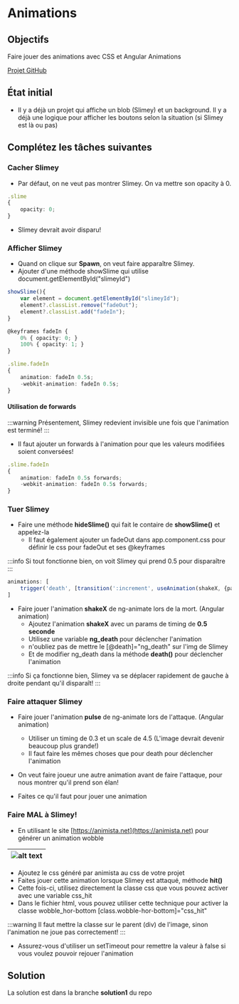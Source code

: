 # Animations

## Objectifs
Faire jouer des animations avec CSS et Angular Animations

[Projet GitHub](https://github.com/CEM-420-5W5/ngRPGAnimations)

## État initial

- Il y a déjà un projet qui affiche un blob (Slimey) et un background. Il y a déjà une logique pour afficher les boutons selon la situation (si Slimey est là ou pas)

## Complétez les tâches suivantes

### Cacher Slimey

- Par défaut, on ne veut pas montrer Slimey. On va mettre son opacity à 0.

```ts
.slime
{
    opacity: 0;
}
```

- Slimey devrait avoir disparu!

### Afficher Slimey

- Quand on clique sur **Spawn**, on veut faire apparaître Slimey.
- Ajouter d'une méthode showSlime qui utilise document.getElementById("slimeyId")

```ts
showSlime(){
    var element = document.getElementById("slimeyId");
    element?.classList.remove("fadeOut");
    element?.classList.add("fadeIn");
}
```

```ts
@keyframes fadeIn {
    0% { opacity: 0; }
    100% { opacity: 1; }
}

.slime.fadeIn
{
    animation: fadeIn 0.5s;
    -webkit-animation: fadeIn 0.5s;
}
```

#### Utilisation de forwards

:::warning
Présentement, Slimey redevient invisible une fois que l'animation est terminé!
:::

- Il faut ajouter un forwards à l'animation pour que les valeurs modifiées soient conversées!

```ts
.slime.fadeIn
{
    animation: fadeIn 0.5s forwards;
    -webkit-animation: fadeIn 0.5s forwards;
}
```

### Tuer Slimey

- Faire une méthode **hideSlime()** qui fait le contaire de **showSlime()** et appelez-la
    - Il faut également ajouter un fadeOut dans app.component.css pour définir le css pour fadeOut et ses @keyframes

:::info
Si tout fonctionne bien, on voit Slimey qui prend 0.5 pour disparaître
:::

```ts
animations: [
    trigger('death', [transition(':increment', useAnimation(shakeX, {params: {timing: DEATH_DURATION_SECONDS}}))]),
]
```

- Faire jouer l'animation **shakeX** de ng-animate lors de la mort. (Angular animation)
    - Ajoutez l'animation **shakeX** avec un params de timing de **0.5 seconde**
     - Utilisez une variable **ng_death** pour déclencher l'animation
    - n'oubliez pas de mettre le [@death]="ng_death" sur l'img de Slimey
    - Et de modifier ng_death dans la méthode **death()** pour déclencher l'animation

:::info
Si ça fonctionne bien, Slimey va se déplacer rapidement de gauche à droite pendant qu'il disparaît!
:::

### Faire attaquer Slimey

- Faire jouer l'animation **pulse** de ng-animate lors de l'attaque. (Angular animation)
    - Utiliser un timing de 0.3 et un scale de 4.5 (L'image devrait devenir beaucoup plus grande!)
    - Il faut faire les mêmes choses que pour death pour déclencher l'animation

- On veut faire joueur une autre animation avant de faire l'attaque, pour nous montrer qu'il prend son élan!

- Faites ce qu'il faut pour jouer une animation 

### Faire MAL à Slimey!

- En utilisant le site [https://animista.net](https://animista.net) pour générer un animation wobble

|![alt text](/img/exercices/animations/animistaWobble.png)|
|-|

- Ajoutez le css généré par animista au css de votre projet
- Faites jouer cette animation lorsque Slimey est attaqué, méthode **hit()**
- Cette fois-ci, utilisez directement la classe css que vous pouvez activer avec une variable css_hit
- Dans le fichier html, vous pouvez utiliser cette technique pour activer la classe wobble_hor-bottom \[class.wobble-hor-bottom\]="css_hit"

:::warning
Il faut mettre la classe sur le parent (div) de l'image, sinon l'animation ne joue pas correctement!
:::

- Assurez-vous d'utiliser un setTimeout pour remettre la valeur à false si vous voulez pouvoir rejouer l'animation

## Solution

La solution est dans la branche **solution1** du repo
